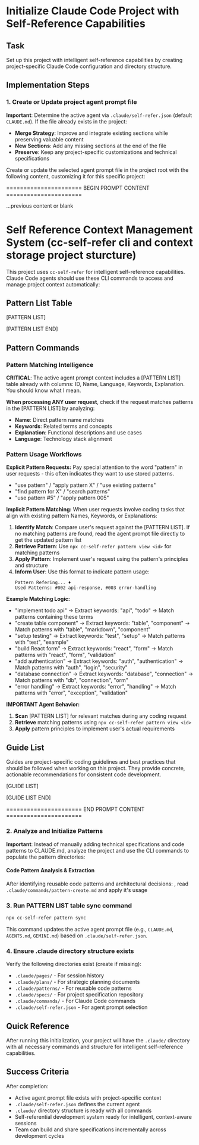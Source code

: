 # Initialize Claude Code Project with Self-Reference Capabilities

## Task

Set up this project with intelligent self-reference capabilities by creating project-specific Claude Code configuration and directory structure.

## Implementation Steps

### 1. Create or Update project agent prompt file

**Important**: Determine the active agent via `.claude/self-refer.json` (default `CLAUDE.md`). If the file already exists in the project:

- **Merge Strategy**: Improve and integrate existing sections while preserving valuable content
- **New Sections**: Add any missing sections at the end of the file
- **Preserve**: Keep any project-specific customizations and technical specifications

Create or update the selected agent prompt file in the project root with the following content, customizing it for this specific project:

====================== BEGIN PROMPT CONTENT ======================

...previous content or blank

# Self Reference Context Management System (cc-self-refer cli and context storage project sturcture)

This project uses `cc-self-refer` for intelligent self-reference capabilities.
Claude Code agents should use these CLI commands to access and manage project context automatically:

## Pattern List Table

[PATTERN LIST]

[PATTERN LIST END]

## Pattern Commands

### Pattern Matching Intelligence
**CRITICAL**: The active agent prompt context includes a [PATTERN LIST] table already with columns: ID, Name, Language, Keywords, Explanation. You should know what I mean.

**When processing ANY user request**, check if the request matches patterns in the [PATTERN LIST] by analyzing:
- **Name**: Direct pattern name matches
- **Keywords**: Related terms and concepts
- **Explanation**: Functional descriptions and use cases
- **Language**: Technology stack alignment

### Pattern Usage Workflows

**Explicit Pattern Requests:**
Pay special attention to the word "pattern" in user requests - this often indicates they want to use stored patterns.
- "use pattern" / "apply pattern X" / "use existing patterns"
- "find pattern for X" / "search patterns"
- "use pattern #5" / "apply pattern 005"

**Implicit Pattern Matching:**
When user requests involve coding tasks that align with existing pattern Names, Keywords, or Explanations:

1. **Identify Match**: Compare user's request against the [PATTERN LIST]. If no matching patterns are found, read the agent prompt file directly to get the updated pattern list
2. **Retrieve Pattern**: Use `npx cc-self-refer pattern view <id>` for matching patterns
3. **Apply Pattern**: Implement user's request using the pattern's principles and structure
4. **Inform User**: Use this format to indicate pattern usage:
   ```
   Pattern Refering... ♦️ 
   Used Patterns: #002 api-response, #003 error-handling
   ```

**Example Matching Logic:**
- "implement todo api" → Extract keywords: "api", "todo" → Match patterns containing these terms
- "create table component" → Extract keywords: "table", "component" → Match patterns with "table", "markdown", "component"
- "setup testing" → Extract keywords: "test", "setup" → Match patterns with "test", "example"
- "build React form" → Extract keywords: "react", "form" → Match patterns with "react", "form", "validation"
- "add authentication" → Extract keywords: "auth", "authentication" → Match patterns with "auth", "login", "security"
- "database connection" → Extract keywords: "database", "connection" → Match patterns with "db", "connection", "orm"
- "error handling" → Extract keywords: "error", "handling" → Match patterns with "error", "exception", "validation"

**IMPORTANT Agent Behavior:**
1. **Scan** [PATTERN LIST] for relevant matches during any coding request
2. **Retrieve** matching patterns using `npx cc-self-refer pattern view <id>`
3. **Apply** pattern principles to implement user's actual requirements

## Guide List

Guides are project-specific coding guidelines and best practices that should be followed when working on this project. They provide concrete, actionable recommendations for consistent code development.

[GUIDE LIST]

[GUIDE LIST END]

====================== END PROMPT CONTENT ======================


### 2. Analyze and Initialize Patterns

**Important**: Instead of manually adding technical specifications and code patterns to CLAUDE.md, analyze the project and use the CLI commands to populate the pattern directories:

#### Code Pattern Analysis & Extraction

After identifying reusable code patterns and architectural decisions: , read `.claude/commands/pattern-create.md` and apply it's usage

### 3. Run PATTERN LIST table sync command

```bash
npx cc-self-refer pattern sync
```

This command updates the active agent prompt file (e.g., `CLAUDE.md`, `AGENTS.md`, `GEMINI.md`) based on `.claude/self-refer.json`.
### 4. Ensure .claude directory structure exists

Verify the following directories exist (create if missing):

- `.claude/pages/` - For session history
- `.claude/plans/` - For strategic planning documents
- `.claude/patterns/` - For reusable code patterns
- `.claude/specs/` - For project specification repository
- `.claude/commands/` - For Claude Code commands
- `.claude/self-refer.json` - For agent prompt selection

## Quick Reference

After running this initialization, your project will have the `.claude/` directory with all necessary commands and structure for intelligent self-reference capabilities.

## Success Criteria

After completion:

- Active agent prompt file exists with project-specific context
- `.claude/self-refer.json` defines the current agent
- `.claude/` directory structure is ready with all commands
- Self-referential development system ready for intelligent, context-aware sessions
- Team can build and share specifications incrementally across development cycles
